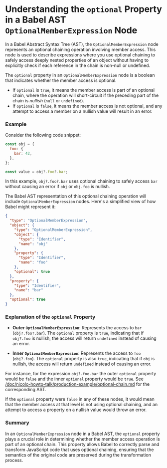 # Understanding the `optional` Property in a Babel AST `OptionalMemberExpression` Node

In a Babel Abstract Syntax Tree (AST), the `OptionalMemberExpression` node represents an optional chaining operation involving member access. This node is used to describe expressions where you use optional chaining to safely access deeply nested properties of an object without having to explicitly check if each reference in the chain is non-null or undefined.

The `optional` property in an `OptionalMemberExpression` node is a boolean that indicates whether the member access is optional. 
- If `optional` is `true`, it means the member access is part of an optional chain, where the operation will short-circuit if the preceding part of the chain is *nullish* (`null` or `undefined`). 
- If `optional` is `false`, it means the member access is not optional, and any attempt to access a member on a nullish value will result in an error.

### Example

Consider the following code snippet:

```javascript
const obj = {
  foo: {
    bar: 42,
  },
};

const value = obj?.foo?.bar;
```

In this example, `obj?.foo?.bar` uses optional chaining to safely access `bar` without causing an error if `obj` or `obj.foo` is nullish.

The Babel AST representation of this optional chaining operation will include `OptionalMemberExpression` nodes. Here's a simplified view of how Babel might represent it:

```json
{
  "type": "OptionalMemberExpression",
  "object": {
    "type": "OptionalMemberExpression",
    "object": {
      "type": "Identifier",
      "name": "obj"
    },
    "property": {
      "type": "Identifier",
      "name": "foo"
    },
    "optional": true
  },
  "property": {
    "type": "Identifier",
    "name": "bar"
  },
  "optional": true
}
```

### Explanation of the `optional` Property

- **Outer `OptionalMemberExpression`**: Represents the access to `bar` (`obj?.foo?.bar`). The `optional` property is `true`, indicating that if `obj?.foo` is nullish, the access will return `undefined` instead of causing an error.
  
- **Inner `OptionalMemberExpression`**: Represents the access to `foo` (`obj?.foo`). The `optional` property is also `true`, indicating that if `obj` is nullish, the access will return `undefined` instead of causing an error.

For instance, for the expression `obj?.foo.bar` the outer `optional` property would be `false` and the inner `optional` property would be `true`. See [/doc/nicolo-howto-talk/production-example/optional-chain.md](/doc/nicolo-howto-talk/production-example/optional-chain.md) for the corresponding AST.


If the `optional` property were `false` in any of these nodes, it would mean that the member access at that level is not using optional chaining, and an attempt to access a property on a nullish value would throw an error.

### Summary

In an `OptionalMemberExpression` node in a Babel AST, the `optional` property plays a crucial role in determining whether the member access operation is part of an optional chain. This property allows Babel to correctly parse and transform JavaScript code that uses optional chaining, ensuring that the semantics of the original code are preserved during the transformation process.